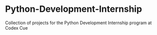 # Python-Development-Internship
Collection of projects for the Python Development Internship program at Codex Cue
